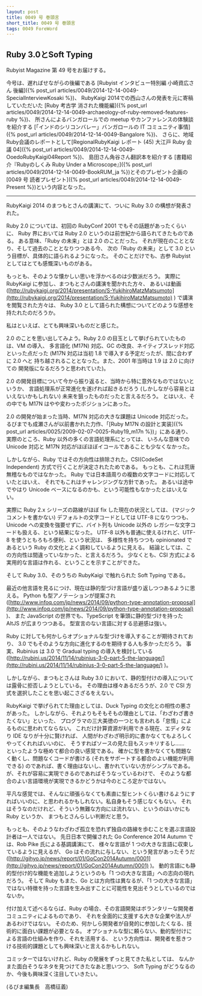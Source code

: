```yaml
---
layout: post
title: 0049 号 巻頭言
short_title: 0049 号 巻頭言
tags: 0049 ForeWord
---
```



## Ruby 3.0とSoft Typing

Rubyist Magazine 第 49 号をお届けする。

今号は、遅ればせながらの後編である
[Rubyist インタビュー特別編 小崎資広さん 後編]({% post_url articles/0049/2014-12-14-0049-SpecialInterviewKosaki %})、
RubyKaigi 2014での西山さんの発表を元に寄稿していただいた
[Ruby 考古学 消された機能編]({% post_url articles/0049/2014-12-14-0049-archaeology-of-ruby-removed-features-ruby %})、
所さんによるバンガロールでの meetup やカンファレンスの体験談を紹介する
[「インドのシリコンバレー」バンガロールの IT コミュニティ事情]({% post_url articles/0049/2014-12-14-0049-Bangalore %})、
さらに、地域Ruby会議のレポートとして[RegionalRubyKaigi レポート (45) 大江戸 Ruby 会議 04]({% post_url articles/0049/2014-12-14-0049-OoedoRubyKaigi04Report %})、
島田さん角谷さん翻訳本を紹介する
[書籍紹介『Rubyのしくみ Ruby Under a Microscope』]({% post_url articles/0049/2014-12-14-0049-BookRUM_ja %})とそのプレゼント企画の
[0049 号 読者プレゼント]({% post_url articles/0049/2014-12-14-0049-Present %})という内容となった。

----
RubyKaigi 2014 のまつもとさんの講演にて、ついに Ruby 3.0 の構想が発表された。

Ruby 2.0 については、初回の RubyConf 2001 でもその話題があったくらいに、
Ruby 界においては Ruby 2.0 というのは前世紀から語られてきたものである。
ある意味、「Ruby の未来」とは 2.0 のことだった。
それが現在のこととなり、そして過去のこととなりつつある今、
次の「Ruby の未来」として 3.0 という目標が、具体的に語られるようになった。
そのことだけでも、古参 Rubyist としてはとても感慨深いものがある。

もっとも、そのような懐かしい思いを浮かべるのは少数派だろう。
実際に RubyKaigi に参加し、まつもとさんの講演を聞かれた方々、
あるいは動画 ([http://rubykaigi.org/2014/presentation/S-YukihiroMatzMatsumoto](http://rubykaigi.org/2014/presentation/S-YukihiroMatzMatsumoto) ) で講演を閲覧された方々は、
Ruby 3.0 として語られた構想についてどのような感想を持たれたのだろうか。

私はといえば、とても興味深いものだと感じた。

2.0 のことを思い出してみよう。Ruby 2.0 の目玉として挙げられていたものは、VM の導入、
多言語化 (M17N) 対応、GC の改良、ネイティブスレッド対応といった点だった (M17N 対応は当初 1.8 で導入する予定だったが、間に合わずに 2.0 へと
持ち越されることとなった。また、2001 年当時は 1.9 は 2.0 に向けての
開発版になるだろうと思われていた)。

2.0 の開発目標について今から振り返ると、当時から特に意外なものではないというか、
言語処理系が正常進化を遂げれば起きるだろう
(しかしながら容易とはいえないかもしれない)
未来を狙ったものだったと言えるだろう。
とはいえ、その中でも M17N はやや変わったポジションにあった。

2.0 の開発が始まった当時、M17N 対応の大きな課題は Unicode 対応だった。
るびまでも成瀬さんが以前書かれた力作、「[Ruby M17N の設計と実装]({% post_url articles/0025/2009-02-07-0025-Ruby19_m17n %})」にある通り、
実際のところ、Ruby 以外の多くの言語処理系にとっては、
いろんな意味での Unicode 対応と M17N 対応がほぼほぼイコールであることも少なくなかった。

しかしながら、Ruby ではその方向性は排除された。CSI(CodeSet Independent) 方式で行くことが決定されたためである。
もっとも、これは荒唐無稽なものではなかった。
Ruby では日本語周りの複数の文字コードに対応していたとはいえ、
それでもこれはチャレンジングな方針であった。
あるいは途中でやはり Unicode ベースになるのかも、という可能性もなかったとはいえない。

実際に Ruby 2.x シリーズの路線がほぼ fix した現在の状況としては、
(マジックコメントを書かない) デフォルトの文字コードとしては UTF-8 になりつつも、
Unicode への変換を強要せずに、バイト列も Unicode 以外の
レガシーな文字コードも扱える、という結果になった。
UTF-8 以外も普通に使えるけれど、UTF-8 を使うともろもろ便利、という状況は、
多様性を持ちつつも opinionated であるという Ruby の文化とよく調和しているように見える。
結論としては、この方向性は間違っていなかった、と言えるだろう。
少なくとも、CSI 方式による実用的な言語は作れる、ということを示すことができた。

そして Ruby 3.0、そのうちの RubyKaigi で触れられた Soft Typing である。

最近の他言語を見るにつけ、現在は静的型づけ言語が盛り返しつつあるように思える。
Python も型アノテーションが提案され
([http://www.infoq.com/jp/news/2014/09/python-type-annotation-proposal](http://www.infoq.com/jp/news/2014/09/python-type-annotation-proposal) )、
また JavaScript の世界でも、TypeScript を筆頭に静的型づけを持った AltJS が広まりつつある。
型宣言のない言語に対する忌避感は強い。

Ruby に対しても何かしらオプショナルな型づけを導入することが期待されており、
3.0 でもそのような方向に進化するのを期待する人も多かっただろう。
事実、Rubinius は 3.0 で Gradual typing の導入を検討している ([http://rubini.us/2014/11/14/rubinius-3-0-part-5-the-language/](http://rubini.us/2014/11/14/rubinius-3-0-part-5-the-language/) )。

しかしながら、まつもとさんは Ruby 3.0 において、静的型付けの導入については露骨に拒否しようとしている。
その理由は様々あるだろうが、2.0 で CSI 方式を選択したことを思い起こさざるをえない。

RubyKaigi で挙げられてた理由としては、Duck Typing の文化との相性の悪さがあった。
しかしながら、それよりもそもそもの理由としては、「わざわざ書きたくない」といった、
プログラマの三大美徳の一つとも言われる「怠惰」によるものに思われてならない。
これだけ計算資源が利用できる現在、エディタなり IDE なりが十分に賢ければ、
人間がわざわざ明示的に書かなくてもよろしくやってくれればいいのに、
そうすればソースの見た目もスッキリするし……　
といったような極めて都合の良い感覚である。
確かに型を書かなくても問題なく動くし、問題なくコードが書ける (それをサポートする都合のよい機能が利用できる) のであれば、書く理由はないし、書かれていない方がシンプルである。
が、それが容易に実現できるのであればそうなっているわけで、
そのような都合のよい言語環境が実現できるかどうかは今のところ定かではない。

平凡な感覚では、そんなに頑張らなくても素直に型ヒントくらい書けるようにすればいいのに、と思われるかもしれない。私自身もそう感じなくもない。
それはそうなのだけれど、そういう無難な方向には流れない、というのはいかにも Ruby というか、
まつもとさんらしい判断だと思う。

もっとも、そのようなわざわざ孤立を恐れず独自の路線を歩むことを選ぶ言語設計者は一人ではない。
先日日本で開催された Go Conference 2014 Autumn では、Rob Pike 氏による基調講演にて、
様々な言語が 1 つの大きな言語に収束しているように見えるが、
Go はその流れに与しない、という発言があったそうだ ([http://gihyo.jp/news/report/01/GoCon2014Autumn/0001](http://gihyo.jp/news/report/01/GoCon2014Autumn/0001) )。
動的言語にも静的型付け的な機能を追加しようというのも「1 つの大きな言語」への志向の現れだろう。
そして Ruby もまた、Go とは方向性は異なるが、「1 つの大きな言語」ではない特徴を持った言語を生み出すことに可能性を見出そうとしているのではないか。

付け加えて述べるならば、Ruby の場合、その言語開発はボランタリーな開発者コミュニティによるものであり、
それを全面的に支援する大きな企業や法人があるわけではない。
そのため、何かしら開発者が自発的に参加したくなる、技術的に面白い課題が必要となる。
オプショナルな型に頼らない、動的型付けによる言語の仕組みを作り、それを活用する、
という方向性は、開発者を惹きつける技術的課題としても興味深いと言えるかもしれない。

コミッターではないけれど、Ruby の発展をずっと見てきた私としては、
なんかまた面白そうなネタを見つけてきたなあと思いつつ、
Soft Typing がどうなるのか、今後も興味深く注目していきたい。

(るびま編集長　高橋征義)


